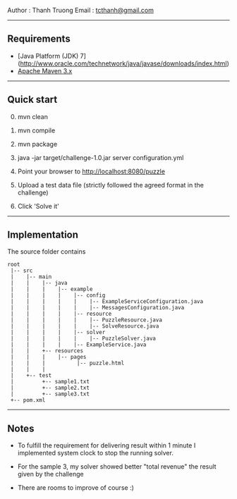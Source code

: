 Author : Thanh Truong
Email  : tcthanh@gmail.com

------------------------------------------------------------------
Requirements
-------------------------------------------------------------------
* [Java Platform (JDK) 7]
(http://www.oracle.com/technetwork/java/javase/downloads/index.html)
* [Apache Maven 3.x](http://maven.apache.org/)

------------------------------------------------------------------
Quick start
------------------------------------------------------------------
0. mvn clean
1. mvn compile
1. mvn package
2. java -jar target/challenge-1.0.jar server configuration.yml

3. Point your browser to [http://localhost:8080/puzzle](http://localhost:8080/puzzle)
4. Upload a test data file (strictly followed the agreed format in the challenge)
5. Click 'Solve it'

------------------------------------------------------------------
Implementation
------------------------------------------------------------------
The source folder contains
```
root
 |-- src
 |    |-- main
 |    |    |-- java
 |    |    |    |-- example
 |    |    |    |    |-- config
 |    |    |    |    |    |-- ExampleServiceConfiguration.java
 |    |    |    |    |    |-- MessagesConfiguration.java  
 |    |    |    |    |-- resource
 |    |    |    |    |    |-- PuzzleResource.java
 |    |    |    |    |    |-- SolveResource.java
 |    |    |    |    |-- solver
 |    |    |    |    |    |-- PuzzleSolver.java
 |    |    |    |    |-- ExampleService.java    		 
 |    |    +-- resources
 |    |    |    |-- pages
 |    |    |          |-- puzzle.html
 |    |    |                     
 |    +-- test
 |         +-- sample1.txt
 |         +-- sample2.txt
 |         +-- sample3.txt
 +-- pom.xml
 ```
 -----------------------------------------------------------------
Notes
------------------------------------------------------------------
- To fulfill the requirement for delivering result within 1 minute
  I implemented system clock to stop the running solver.  
 
- For the sample 3, my solver showed better "total revenue" the result
   given by the challenge
   
- There are rooms to improve of course :)
